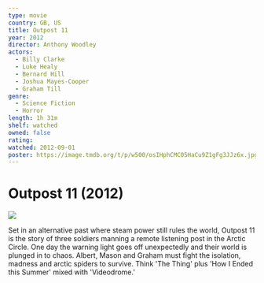 ```yaml
---
type: movie
country: GB, US
title: Outpost 11
year: 2012
director: Anthony Woodley
actors:
  - Billy Clarke
  - Luke Healy
  - Bernard Hill
  - Joshua Mayes-Cooper
  - Graham Till
genre:
  - Science Fiction
  - Horror
length: 1h 31m
shelf: watched
owned: false
rating:
watched: 2012-09-01
poster: https://image.tmdb.org/t/p/w500/osIHphCMC05HaCu9Z1gFg3JJz6x.jpg
---
```


# Outpost 11 (2012)

![](https://image.tmdb.org/t/p/w500/osIHphCMC05HaCu9Z1gFg3JJz6x.jpg)

Set in an alternative past where steam power still rules the world, Outpost 11 is the story of three soldiers manning a remote listening post in the Arctic Circle. One day the warning light goes off unexpectedly and their world is plunged in to chaos. Albert, Mason and Graham must fight the isolation, madness and arctic spiders to survive. Think 'The Thing' plus 'How I Ended this Summer' mixed with 'Videodrome.'